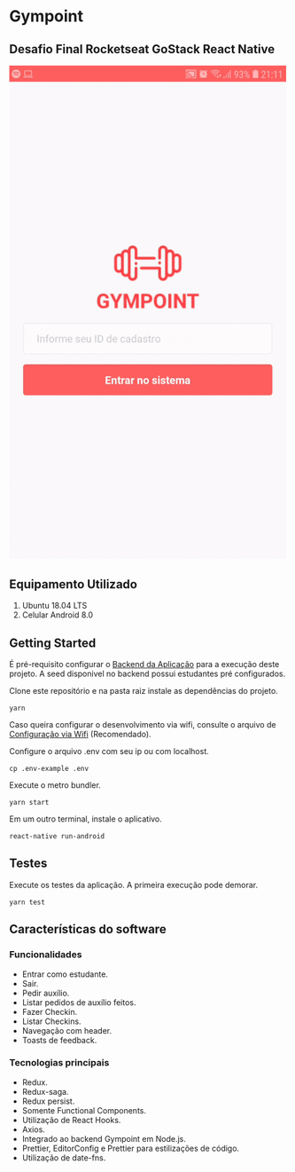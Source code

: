 # Gympoint

## Desafio Final Rocketseat GoStack React Native

<img src="./src/assets/demonstration.gif" width="500" />

## Equipamento Utilizado

1. Ubuntu 18.04 LTS
2. Celular Android 8.0

## Getting Started

É pré-requisito configurar o [Backend da Aplicação](https://github.com/eduqg/GympointBack) para a execução deste projeto. A seed disponivel no backend possui estudantes pré configurados.

Clone este repositório e na pasta raiz instale as dependências do projeto.

```console
yarn
```

Caso queira configurar o desenvolvimento via wifi, consulte o arquivo de [Configuração via Wifi](WifiPhoneConfiguration.md) (Recomendado).


Configure o arquivo .env com seu ip ou com localhost.

```console
cp .env-example .env
```

Execute o metro bundler.

```console
yarn start
```

Em um outro terminal, instale o aplicativo.

```console
react-native run-android
```

## Testes

Execute os testes da aplicação. A primeira execução pode demorar.

```console
yarn test
```

## Características do software

### Funcionalidades

* Entrar como estudante.
* Sair.
* Pedir auxílio.
* Listar pedidos de auxílio feitos.
* Fazer Checkin.
* Listar Checkins.
* Navegação com header.
* Toasts de feedback.

### Tecnologias principais

* Redux.
* Redux-saga.
* Redux persist.
* Somente Functional Components.
* Utilização de React Hooks.
* Axios.
* Integrado ao backend Gympoint em Node.js.
* Prettier, EditorConfig e Prettier para estilizações de código.
* Utilização de date-fns.
<!--
## Imagens do Aplicativo

Entrar

<img src="./src/assets/login.jpeg" width="45%" height="45%">

Pedidos de auxílio

<img src="./src/assets/helps.jpeg"  width="32%" height="32%"><img src="./src/assets/question.jpeg"  width="32%" height="32%"><img src="./src/assets/response.jpeg"  width="32%" height="32%">

Checkin

<img src="./src/assets/checkins.jpeg" width="45%" height="45%"><img src="./src/assets/checkinout.jpeg" width="45%" height="45%">

-->

